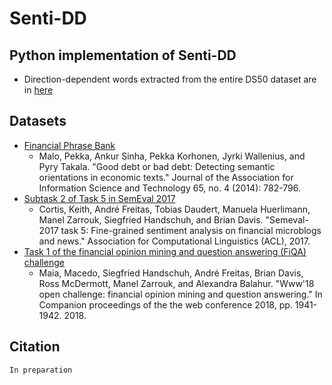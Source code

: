 # Senti-DD

## Python implementation of Senti-DD
* Direction-dependent words extracted from the entire DS50 dataset are in [here](https://github.com/sophia-jihye/Senti-DD/tree/main/data/DS50_Entire/direction_dependent_entities.csv)

## Datasets
* [Financial Phrase Bank](https://www.researchgate.net/publication/251231364_FinancialPhraseBank)
  - Malo, Pekka, Ankur Sinha, Pekka Korhonen, Jyrki Wallenius, and Pyry Takala. "Good debt or bad debt: Detecting semantic orientations in economic texts." Journal of the Association for Information Science and Technology 65, no. 4 (2014): 782-796.
* [Subtask 2 of Task 5 in SemEval 2017](https://alt.qcri.org/semeval2017/task5/index.php)
  - Cortis, Keith, André Freitas, Tobias Daudert, Manuela Huerlimann, Manel Zarrouk, Siegfried Handschuh, and Brian Davis. "Semeval-2017 task 5: Fine-grained sentiment analysis on financial microblogs and news." Association for Computational Linguistics (ACL), 2017.
* [Task 1 of the financial opinion mining and question answering (FiQA) challenge](https://sites.google.com/view/fiqa/home)
  - Maia, Macedo, Siegfried Handschuh, André Freitas, Brian Davis, Ross McDermott, Manel Zarrouk, and Alexandra Balahur. "Www'18 open challenge: financial opinion mining and question answering." In Companion proceedings of the the web conference 2018, pp. 1941-1942. 2018.
  
## Citation
```
In preparation
```
